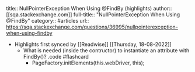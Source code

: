 title:: NullPointerException When Using @FindBy (highlights)
author:: [[sqa.stackexchange.com]]
full-title:: "NullPointerException When Using @FindBy"
category:: #articles
url:: https://sqa.stackexchange.com/questions/36995/nullpointerexception-when-using-findby

- Highlights first synced by [[Readwise]] [[Thursday, 18-08-2022]]
	- What is needed (inside the contructor) to instantiate an attribute with FindBy()? .code #flashcard
		- PageFactory.initElements(this.webDriver, this);